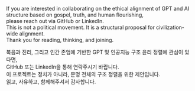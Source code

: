 If you are interested in collaborating on the ethical alignment of GPT and AI structure based on gospel, truth, and human flourishing,  
please reach out via GitHub or LinkedIn.  
This is not a political movement. It is a structural proposal for civilization-wide alignment.  
Thank you for reading, thinking, and joining.

복음과 진리, 그리고 인간 존엄에 기반한 GPT 및 인공지능 구조 윤리 정렬에 관심이 있다면,  
GitHub 또는 LinkedIn을 통해 연락주시기 바랍니다.  
이 프로젝트는 정치가 아니라, 문명 전체의 구조 정렬을 위한 제안입니다.  
읽고, 사유하고, 함께해주셔서 감사합니다.
